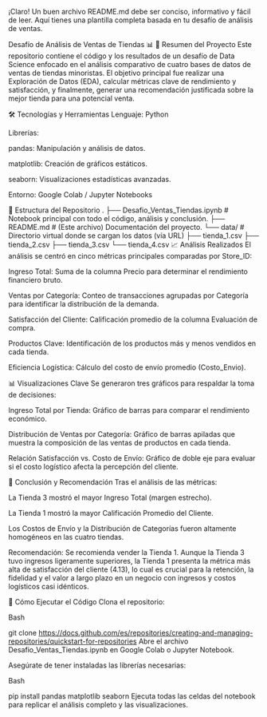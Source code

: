 ¡Claro! Un buen archivo README.md debe ser conciso, informativo y fácil de leer. Aquí tienes una plantilla completa basada en tu desafío de análisis de ventas.

Desafío de Análisis de Ventas de Tiendas 📊
🌟 Resumen del Proyecto
Este repositorio contiene el código y los resultados de un desafío de Data Science enfocado en el análisis comparativo de cuatro bases de datos de ventas de tiendas minoristas. El objetivo principal fue realizar una Exploración de Datos (EDA), calcular métricas clave de rendimiento y satisfacción, y finalmente, generar una recomendación justificada sobre la mejor tienda para una potencial venta.

🛠️ Tecnologías y Herramientas
Lenguaje: Python

Librerías:

pandas: Manipulación y análisis de datos.

matplotlib: Creación de gráficos estáticos.

seaborn: Visualizaciones estadísticas avanzadas.

Entorno: Google Colab / Jupyter Notebooks

📁 Estructura del Repositorio
.
├── Desafio_Ventas_Tiendas.ipynb   # Notebook principal con todo el código, análisis y conclusión.
├── README.md                      # (Este archivo) Documentación del proyecto.
└── data/                          # Directorio virtual donde se cargan los datos (vía URL)
    ├── tienda_1.csv
    ├── tienda_2.csv
    ├── tienda_3.csv
    └── tienda_4.csv
📈 Análisis Realizados
El análisis se centró en cinco métricas principales comparadas por Store_ID:

Ingreso Total: Suma de la columna Precio para determinar el rendimiento financiero bruto.

Ventas por Categoría: Conteo de transacciones agrupadas por Categoría para identificar la distribución de la demanda.

Satisfacción del Cliente: Calificación promedio de la columna Evaluación de compra.

Productos Clave: Identificación de los productos más y menos vendidos en cada tienda.

Eficiencia Logística: Cálculo del costo de envío promedio (Costo_Envio).

📊 Visualizaciones Clave
Se generaron tres gráficos para respaldar la toma de decisiones:

Ingreso Total por Tienda: Gráfico de barras para comparar el rendimiento económico.

Distribución de Ventas por Categoría: Gráfico de barras apiladas que muestra la composición de las ventas de productos en cada tienda.

Relación Satisfacción vs. Costo de Envío: Gráfico de doble eje para evaluar si el costo logístico afecta la percepción del cliente.

🎯 Conclusión y Recomendación
Tras el análisis de las métricas:

La Tienda 3 mostró el mayor Ingreso Total (margen estrecho).

La Tienda 1 mostró la mayor Calificación Promedio del Cliente.

Los Costos de Envío y la Distribución de Categorías fueron altamente homogéneos en las cuatro tiendas.

Recomendación: Se recomienda vender la Tienda 1. Aunque la Tienda 3 tuvo ingresos ligeramente superiores, la Tienda 1 presenta la métrica más alta de satisfacción del cliente (4.13), lo cual es crucial para la retención, la fidelidad y el valor a largo plazo en un negocio con ingresos y costos logísticos casi idénticos.

🚀 Cómo Ejecutar el Código
Clona el repositorio:

Bash

git clone https://docs.github.com/es/repositories/creating-and-managing-repositories/quickstart-for-repositories
Abre el archivo Desafio_Ventas_Tiendas.ipynb en Google Colab o Jupyter Notebook.

Asegúrate de tener instaladas las librerías necesarias:

Bash

pip install pandas matplotlib seaborn
Ejecuta todas las celdas del notebook para replicar el análisis completo y las visualizaciones.
